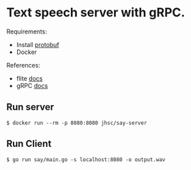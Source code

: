 # Text speech server with gRPC.

Requirements:
- Install [protobuf](https://github.com/google/protobuf/releases)
- Docker

References:
- flite [docs](http://www.speech.cs.cmu.edu/flite/)
- gRPC [docs](https://grpc.io)

## Run server
```
$ docker run --rm -p 8080:8080 jhsc/say-server
```

## Run Client
```
$ go run say/main.go -s localhost:8080 -o output.wav
```